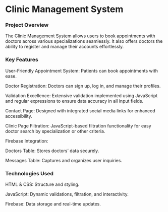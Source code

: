 <h1>Clinic Management System</h1>

<h3>Project Overview</h3>

The Clinic Management System allows users to book appointments with doctors across various specializations seamlessly. It also offers doctors the ability to register and manage their accounts effortlessly.

<h3>Key Features</h3>

User-Friendly Appointment System: Patients can book appointments with ease.

Doctor Registration: Doctors can sign up, log in, and manage their profiles.

Validation Excellence: Extensive validation implemented using JavaScript and regular expressions to ensure data accuracy in all input fields.

Contact Page: Designed with integrated social media links for enhanced accessibility.

Clinic Page Filtration: JavaScript-based filtration functionality for easy doctor search by specialization or other criteria.

Firebase Integration:

Doctors Table: Stores doctors’ data securely.

Messages Table: Captures and organizes user inquiries.

<h3>Technologies Used</h3>

HTML & CSS: Structure and styling.

JavaScript: Dynamic validations, filtration, and interactivity.

Firebase: Data storage and real-time updates.
